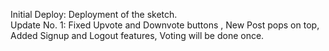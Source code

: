 Initial Deploy: Deployment of the sketch.                                                                                                                                                                                       
Update No. 1: Fixed Upvote and Downvote buttons , New Post pops on top, Added Signup and Logout features, Voting will be done once.
